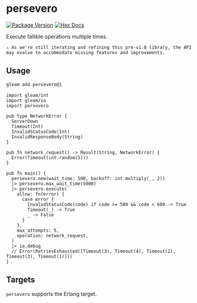# persevero

[![Package Version](https://img.shields.io/hexpm/v/persevero)](https://hex.pm/packages/persevero)
[![Hex Docs](https://img.shields.io/badge/hex-docs-ffaff3)](https://hexdocs.pm/persevero/)

Execute fallible operations multiple times.

```
⚠️ As we're still iterating and refining this pre-v1.0 library, the API may evolve to accommodate missing features and improvements.
```

## Usage

```sh
gleam add persevero@1
```

```gleam
import gleam/int
import gleam/io
import persevero

pub type NetworkError {
  ServerDown
  Timeout(Int)
  InvalidStatusCode(Int)
  InvalidResponseBody(String)
}

pub fn network_request() -> Result(String, NetworkError) {
  Error(Timeout(int.random(5)))
}

pub fn main() {
  persevero.new(wait_time: 500, backoff: int.multiply(_, 2))
  |> persevero.max_wait_time(5000)
  |> persevero.execute(
    allow: fn(error) {
      case error {
        InvalidStatusCode(code) if code >= 500 && code < 600 -> True
        Timeout(_) -> True
        _ -> False
      }
    },
    max_attempts: 5,
    operation: network_request,
  )
  |> io.debug
  // Error(RetriesExhausted([Timeout(3), Timeout(4), Timeout(2), Timeout(3), Timeout(1)]))
}
```

## Targets

`persevero` supports the Erlang target.
